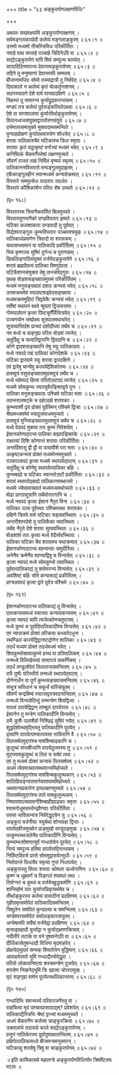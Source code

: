 +++
title = "६३ अङ्कुरार्पणलक्षणविधिः"

+++
    
अथातः सम्प्रवक्ष्यामि अङ्कुरार्पणलक्षणम् ।  
सर्वमङ्गलकार्यादौ कर्तव्यं मङ्गलाङ्कुरम् ॥ ६५।१ ॥  
उत्तमो मध्यमो नीचस्त्रिविधः परिकीर्तितः ।  
नवाहे वाथ सप्ताहे पञ्चाहे त्रिदिनेऽपि वा ॥ ६५।२ ॥  
सद्योऽङ्कुरार्पणं वापि शिवं सम्पूज्य चारभेत् ।  
सायादिदिनमारभ्य देवानामङ्कुरार्पणम् ॥ ६५।३ ॥  
तद्दिने तु मनुष्याणां देवानामपि सम्मतम् ।  
बीजानामधिपः सोमो तस्माद्रात्रौ तु निर्वपेत् ॥ ६५।४ ॥  
दिवाकाले न कर्तव्यं कृतं चेत्कर्तृनाशनम् ।  
सदनस्याग्रगे देशे वामे वाप्यग्रदक्षिणे ॥ ६५।५ ॥  
त्रिहस्तं तु समारभ्य कुर्याद्रुद्रकरान्तकम् ।  
मण्डपं तत्र कर्तव्यं पूर्वसङ्कल्पितेऽथवा ॥ ६५।६ ॥  
ऐशे वा यागशालायां कुर्यात्तीर्थाङ्कुरार्पणम् ।  
वितानध्वजसंयुक्तद्वारतोरणसंयुते ॥ ६५।७ ॥  
दर्भमालासमायुक्ते मुक्तादामसमन्विते ।  
पुण्याहप्रोक्षणं कुर्यादथवास्त्रेण शोधयेत् ॥ ६५।८ ॥  
शरावः पालिकाश्चैव घटिकाश्च त्रिधा स्मृताः ।  
सरावाः कृतं यदुत्कृष्टं वर्गाभ्यां मध्यमं भवेत् ॥ ६५।९ ॥  
कनिष्ठिकं चैकवर्गैस्तेषां लक्षणमुच्यते ।  
सौवर्णं राजतं ताम्रं निर्मितं मृण्मयं स्मृतम् ॥ ६५।१० ॥  
पालिकाननविस्तारो मन्वङ्गुलमुदाहृतम् ।  
एकैकाङ्गुलहीनं स्यान्मध्यमे कन्यसेक्रमात् ॥ ६५।११ ॥  
विस्तारे सममुत्सेधः पादतारः तदर्धतः ।  
विस्तारे कौशिकांशेन परितः शेष उच्यते ॥ ६५।१२ ॥  
    
(पृ० १६८)  
    
विस्तारस्य त्रिभागैकवर्तितं बिलमुच्यते ।  
विस्तारयुगभागैको दण्डविस्तार इष्यते ॥ ६५।१३ ॥  
घटिका कलशाकारा दण्डपादौ तु पूर्ववत् ।  
विद्येश्वराङ्गुलः कुम्भविस्तारः पञ्चवक्त्रयुक् ॥ ६५।१४ ॥  
पालिकार्धप्रमाणेन त्रिपादो वा शरावकम् ।  
यथासम्भवमानं वा पालिकादि प्रकीर्तितम् ॥ ६५।१५ ॥  
भिन्नं कृष्णञ्च सुषिरं दुर्गन्धं च पुराणकम् ।  
छिन्नलिङ्गादिसंयुक्तं वर्जयेदङ्कुरार्पणे ॥ ६५।१६ ॥  
शरावं ब्रह्मदैवत्यं पालिका विष्णुदेवता ।  
घटिकैशानसंयुक्ता तेषु तानर्चयेद्गुरुः ॥ ६५।१७ ॥  
पृथक् षोडशसङ्ख्यातमुत्तमं परिकीर्तितम् ।  
मध्यमं मनुसङ्ख्यातं दशतः कन्यसं भवेत् ॥ ६५।१८ ॥  
उत्तमक्रममेवं स्यादष्टषड्वेदसङ्ख्यया ।  
मध्यमक्रममुद्दिष्टं त्रिद्व्येकैः कन्यसं भवेत् ॥ ६५।१९ ॥  
सर्वेषां स्थापनं वक्ष्ये श्रूयतां द्विजसत्तमाः ।  
गोमयालेपनं कृत्वा पिष्टचूर्णैंर्विचित्रयेत् ॥ ६५।२० ॥  
पञ्चगव्येन सम्प्रोक्ष्य सूत्रपातमथाचरेत् ।  
सूत्रव्याप्तिर्दश प्राच्यां दशोदीच्यां तथैव च ॥ ६५।२१ ॥  
नव मध्ये च सङ्गृह्य परितः षोडशं त्यजेत् ।  
चतुर्दिक्षु च चत्वारिद्वाराणि द्विपदानि च ॥ ६५।२२ ॥  
कोणे द्वादशसङ्ख्यानि तेषु स्युः पालिकादयः ।  
मध्ये नवपदे पद्मं पालिकां कोणदेशके ॥ ६५।२३ ॥  
घटिका द्वारवामे स्युः शरावा द्वारदक्षिणे ।  
एवं द्वारेषु चान्येषु कल्पयेद्देशिकोत्तमः ॥ ६५।२४ ॥  
प्राक्सूत्रं वसुसङ्ख्यातमुदक्सूत्रं तथैव च ।  
मध्ये व्योमपदं हित्वा परितोऽष्टपदं त्यजेत् ॥ ६५।२५ ॥  
मध्यमे सोमकुम्भः स्यात्पूर्वपङ्क्तिद्वये पुनः ।  
पालिका मनुसङ्ख्याताः पश्चिमे घटिका मताः ॥ ६५।२६ ॥  
तदन्तरालषट्के च दक्षेऽदक्षे शरावकाः ।  
कुम्भपार्श्वे द्वयं प्रोक्तं पूर्वस्मिन् पश्चिमे द्विजाः ॥ ६५।२७ ॥  
श्रेष्ठमध्यममेवं स्यादुत्तमाधममुच्यते ।  
प्राक्सूत्रं मुनिसङ्ख्यातमुदक्सूत्रं तथैव च ॥ ६५।२८ ॥  
मध्ये वेदपदं मुक्त्वा तत्र कुम्भं निवेशयेत् ।  
ईशानकोणादारभ्य पालिका बाह्यपङ्क्तिके ॥ ६५।२९ ॥  
राक्षस्यां दिशि कोणान्तं शरावाः परिकीर्तिताः ।  
अन्तर्दिशासु द्वौ द्वौ वा वायावीशे परा मताः ॥ ६५।३० ॥  
उत्कृष्टकन्यसं प्रोक्तं मध्यमोत्तममुच्यते ।  
पञ्चपञ्चपदं कृत्वा मध्यमे स्थापयेद्घटम् ॥ ६५।३१ ॥  
चतुर्दिक्षु च कोणेषु स्थापयेत्पालिका बहिः ।  
कुम्भबाह्ये च घटिकाः स्वान्तरेऽष्टौ प्रकीर्तिताः ॥ ६५।३२ ॥  
शरावं स्थापयेद्बाह्ये पालिकानामथान्तरे ।  
मध्यमे ज्येष्ठमाख्यातं मध्यमध्यमथोच्यते ॥ ६५।३३ ॥  
षोढा प्रागग्रसूत्राणि तथैवोत्तरगानि च ।  
मध्ये नवपदं कृत्वा ईशानं नैरृतं विना ॥ ६५।३४ ॥  
पालिकाः पञ्च पूर्वस्थाः पश्चिमस्थाः शरावकाः ।  
दक्षिणे त्रितये वामे घटिकाः षड्व्यवस्थिताः ॥ ६५।३५ ॥  
अन्तरीशानदेशे तु पालिकैका व्यवस्थिता ।  
तथैव नैरृते देशे शरावः सुव्यवस्थितः ॥ ६५।३६ ॥  
षोडशांशं ततः कृत्वा मध्ये वेदैर्व्यवस्थिताः ।  
पालिका घटिका चैव शरावश्च यथाक्रमात् ॥ ६५।३७ ॥  
ईशानकोणादारभ्य वह्न्यन्ताः समुदीरिताः ।  
अनेनैव क्रमेणैव वह्न्याद्विषु च विन्यसेत् ॥ ६५।३८ ॥  
कृत्वा नवपदं मध्ये सोमकुम्भो व्यवस्थितः ।  
पूर्ववत्पालिकाद्यं तु शर्वमारभ्य विन्यसेत् ॥ ६५।३९ ॥  
अवशिष्टं बहिः सोमे कन्यसाद्यं प्रकीर्तितम् ।  
प्राग्वन्नवपदं कृत्वा द्वारे पूर्वत्र पश्चिमे ॥ ६५।४० ॥  
    
(पृ० १६९)   
    
ईशानकोणादारभ्य पालिकाद्यं तु विन्यसेत् ।  
एतत्कन्यसमध्यं स्यात्ततः कन्यसकन्यसम् ॥ ६५।४१ ॥  
कृत्वा नवपदं चापि त्यजेत्कोणचतुष्टयम् ।  
मध्ये कुम्भं च पूर्वादिपालिकादींश्च विन्यसेत् ॥ ६५।४२ ॥  
एवं न्यासक्रमं प्रोक्तं तत्क्रिया कथ्यतेऽधुना ।  
स्थण्डिलं कारयेद्विद्वानष्टद्रोणेन शालिका ॥ ६५।४३ ॥  
तदर्धं मध्यमं प्रोक्तं तदर्धमधमं भवेत् ।  
शिवकुम्भोक्तवत्कुम्भे प्रस्थं वा प्रतिपालिकम् ॥ ६५।४४ ॥  
तन्मध्ये विलिखेत्पद्मं साष्टपत्रं सकर्णिकम् ।  
तदर्धं तण्डुलोपेतं तिललाजसमन्वितम् ॥ ६५।४५ ॥  
दर्भैः पुष्पैः परिस्तीर्य तन्मध्ये स्थापयेद्घटम् ।  
द्रोणेनार्धेन वा पूर्णं कुम्भसङ्ख्यासमन्वितम् ॥ ६५।४६ ॥  
ससूत्रं सपिधानं च सकूर्चं वारिसंयुतम् ।  
सौवर्णं चन्द्रबिम्बं स्यात्सद्वस्त्रवदनान्वितम् ॥ ६५।४७ ॥  
तन्मध्ये विन्यसेदिन्दुं तन्मन्त्रेण शिवद्विजाः ।  
पायसं दापयेद्विद्वान् ताम्बूलं दापयेत्ततः ॥ ६५।४८ ॥  
ईशानेन तु मन्त्रेण पालिकादीनि विन्यसेत् ।  
दर्भैः कुशैः पलाशैर्वा निश्छिद्रं सुषिरं नयेत् ॥ ६५।४९ ॥  
शुद्धदेशोत्थमृद्भिस्तु पालिकादीनि पूरयेत् ।  
द्रव्याणि वापयेत्पश्चात्पयसा भावितानि वै ॥ ६५।५० ॥  
तिलसर्षपमुद्गांश्च माषशिम्बाढकानि च ।  
कुलुत्थं सप्तबीजानि वापयेदुत्तमस्य तु ॥ ६५।५१ ॥  
मुद्गमाषकुलुत्थं च तिलं च सर्षपं तथा ।  
एवं तु मध्यमं प्रोक्तं कन्यसं तिलसर्षपम् ॥ ६५।५२ ॥  
अधमं त्वेवमाख्यातमथवान्यमिहोच्यते ।  
तिलसर्षपमुद्गांश्च माषशिम्बकुलुत्थकान् ॥ ६५।५३ ॥  
शालिप्रियङ्ग्वपामार्गयवश्याममिहोच्यते ।  
 अथवान्यप्रकारेण द्रव्यलक्षणमुच्यते ॥ ६५।५४ ॥  
तिलसर्षपमुद्गांश्च ततो माषकुलुत्थकम् ।  
निष्पावशाल्यपामार्गशिम्बाव्रीह्याढकाः स्मृताः ॥ ६५।५५ ॥  
श्यामगोधूमसस्येन्द्रवैणवाः परिकीर्तिताः ।  
पयसा भावितान्यत्र निर्वपेद्धृदयेन तु ॥ ६५।५६ ॥  
अङ्कुरा वर्धनीयाः स्युर्यथा शोभावहा द्विजाः ।  
वापयेद्बीजमुख्येन प्राङ्मुखो वाप्युदङ्मुखः ॥ ६५।५७ ॥  
तत्कुम्भस्थजलेनैव पालिकादीनि विन्यसेत् ।  
कुम्भाम्भःशोषणात्पूर्वं गन्धतोयेन पूरयेत् ॥ ६५।५८ ॥  
नित्यं सम्पूज्य हविषा दापयेत्तद्दिनान्तकम् ।  
निर्दिष्टदिवसे प्राप्ते सोममुद्वासयेत्सुधीः ॥ ६५।५९ ॥  
निर्वापान्ते पिधायैव स्मृत्या गुप्तं निधापयेत् ।  
अङ्कुरास्तु सिताः शस्ताः कोमला ऊर्ध्वगामिनः ॥ ६५।६० ॥  
कृष्णं च धूम्रवर्णं च पिङ्गलं श्यामलं तथा ।  
तिर्यग्गतं च कुब्जं च वर्जयेच्छुद्धकर्मणि ॥ ६५।६१ ॥  
शान्तिहोमं ततः कुर्यात्तन्निवृत्यर्थमेव च ।  
तीर्थाङ्कुरस्य कर्तव्यं ग्रामादीनां प्रदक्षिणम् ॥ ६५।६२ ॥  
गृहीतमृत्समोपेतं पालिकादिसमन्वितम् ।  
त्रिशूलेन समोपेतं कुन्दाल्या च समन्वितम् ॥ ६५।६३ ॥  
चण्डेश्वरसमोपेतं सर्वालङ्कारसंयुतम् ।  
अन्येषामपि सर्वेषां वर्जयेद्वा प्रदक्षिणम् ॥ ६५।६४ ॥  
मृत्सङ्ग्रहादौ कुर्याद्वा न कुर्याद्भ्रमणक्रियाम् ।  
नदीतीरे तटाके वा वने पुष्पवनेऽपि वा ॥ ६५।६५ ॥  
दीर्धिकासेतुबन्धादौ विधिना मृदमाहरेत् ।  
प्रोक्षयेद्भूतलं सम्यक् शिवतोयेन बुद्धिमान् ॥ ६५।६६ ॥  
आवाहयेत्ततो भूमिं गन्धाद्यैरर्चयेद्धृदा ।  
परितो लोकपानिष्टवा शस्त्रमन्त्रेण पूजयेत् ॥ ६५।६७ ॥  
शस्त्रेण निखनेद्भूमिं त्रिः खात्वा चोत्तरामुखः ।  
मृदं सङ्गृह्य वामेन पूरयेत्स्थलिकान्तरम् ॥ ६५।६८ ॥  
    
(पृ० १७०)   
    
गन्धादिभिः समभ्यर्च्य परिवारजनैस्तु वा ।  
वाहयित्वा मृदं पश्चात्प्रासादाद्यम्? प्रवेशयेत् ॥ ६५।६९ ॥  
पालिकाद्यैस्त्रिभिः श्रेष्ठं द्वाभ्यां मध्यममुच्यते ।  
अधमं चैकवर्गेण कर्तव्या चाङ्कुरक्रिया ॥ ६५।७० ॥  
उक्तालाभे तदासन्ने काले सद्योऽङ्कुरार्पणम् ।  
प्रसूनं नालिकेरस्य दूर्वापुष्पाक्षतान्वितम् ॥ ६५।७१ ॥  
प्रक्षिपेत्पालिकामध्ये बीजमन्त्रमनुस्मरन् ।  
घटिकासु शरावेषु त्रिषु वा चाङ्कुरार्पणम् ॥ ६५।७२ ॥  
    
॥ इति कामिकाख्ये महातन्त्रे अङ्कुरार्पणविधिर्नाम त्रिषष्टितमः   
पटलः ॥  
    
    
    
